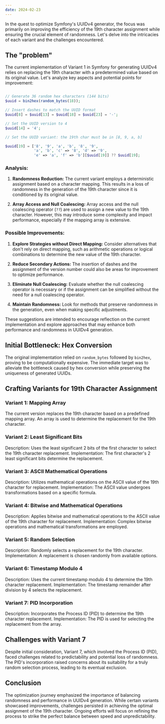 ```yaml
---
date: 2024-02-23
---
```

In the quest to optimize Symfony's UUIDv4 generator, the focus was primarily on improving the efficiency of the 19th character assignment while ensuring the crucial element of randomness. Let's delve into the intricacies of each variant and the challenges encountered.

## The "problem"

The current implementation of Variant 1 in Symfony for generating UUIDv4 relies on replacing the 19th character with a predetermined value based on its original value. Let's analyze key aspects and potential points for improvement:

```php

// Generate 36 random hex characters (144 bits) 
$uuid = bin2hex(random_bytes(18)); 

// Insert dashes to match the UUID format 
$uuid[8] = $uuid[13] = $uuid[18] = $uuid[23] = '-'; 

// Set the UUID version to 4 
$uuid[14] = '4'; 

// Set the UUID variant: the 19th char must be in [8, 9, a, b] 

$uuid[19] = ['8', '9', 'a', 'b', '8', '9', 
			 'a', 'b', 'c' => '8', 'd' => '9', 
			 'e' => 'a', 'f' => 'b'][$uuid[19]] ?? $uuid[19];
```

### Analysis:

1. **Randomness Reduction:** The current variant employs a deterministic assignment based on a character mapping. This results in a loss of randomness in the generation of the 19th character since it is conditioned by its original value.

2. **Array Access and Null Coalescing:** Array access and the null coalescing operator (`??`) are used to assign a new value to the 19th character. However, this may introduce some complexity and impact performance, especially if the mapping array is extensive.

### Possible Improvements:

1. **Explore Strategies without Direct Mapping:** Consider alternatives that don't rely on direct mapping, such as arithmetic operations or logical combinations to determine the new value of the 19th character.
   
2. **Reduce Secondary Actions:** The insertion of dashes and the assignment of the version number could also be areas for improvement to optimize performance.

3. **Eliminate Null Coalescing:** Evaluate whether the null coalescing operator is necessary or if the assignment can be simplified without the need for a null coalescing operator.
   
4. **Maintain Randomness:** Look for methods that preserve randomness in the generation, even when making specific adjustments.
   

These suggestions are intended to encourage reflection on the current implementation and explore approaches that may enhance both performance and randomness in UUIDv4 generation.
## Initial Bottleneck: Hex Conversion

The original implementation relied on `random_bytes` followed by `bin2hex`, proving to be computationally expensive. The immediate target was to alleviate the bottleneck caused by hex conversion while preserving the uniqueness of generated UUIDs.

## Crafting Variants for 19th Character Assignment

### Variant 1: Mapping Array

The current version replaces the 19th character based on a predefined mapping array. An array is used to determine the replacement for the 19th character. 

### Variant 2: Least Significant Bits

Description: Uses the least significant 2 bits of the first character to select the 19th character replacement. Implementation: The first character's 2 least significant bits determine the replacement.

### Variant 3: ASCII Mathematical Operations

Description: Utilizes mathematical operations on the ASCII value of the 19th character for replacement. Implementation: The ASCII value undergoes transformations based on a specific formula.

### Variant 4: Bitwise and Mathematical Operations

Description: Applies bitwise and mathematical operations to the ASCII value of the 19th character for replacement. Implementation: Complex bitwise operations and mathematical transformations are employed.

### Variant 5: Random Selection

Description: Randomly selects a replacement for the 19th character. Implementation: A replacement is chosen randomly from available options.

### Variant 6: Timestamp Modulo 4

Description: Uses the current timestamp modulo 4 to determine the 19th character replacement. Implementation: The timestamp remainder after division by 4 selects the replacement.

### Variant 7: PID Incorporation

Description: Incorporates the Process ID (PID) to determine the 19th character replacement. Implementation: The PID is used for selecting the replacement from the array.

## Challenges with Variant 7

Despite initial consideration, Variant 7, which involved the Process ID (PID), faced challenges related to predictability and potential loss of randomness. The PID's incorporation raised concerns about its suitability for a truly random selection process, leading to its eventual exclusion.

## Conclusion

The optimization journey emphasized the importance of balancing randomness and performance in UUIDv4 generation. While certain variants showcased improvements, challenges persisted in achieving the optimal assignment of the 19th character. Ongoing efforts will focus on refining the process to strike the perfect balance between speed and unpredictability.